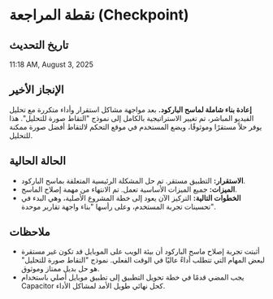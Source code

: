 # نقطة المراجعة (Checkpoint)

## تاريخ التحديث
11:18 AM, August 3, 2025

## الإنجاز الأخير
**إعادة بناء شاملة لماسح الباركود.** بعد مواجهة مشاكل استقرار وأداء متكررة مع تحليل الفيديو المباشر، تم تغيير الاستراتيجية بالكامل إلى نموذج "التقاط صورة للتحليل". هذا يوفر حلاً مستقرًا وموثوقًا، ويضع المستخدم في موقع التحكم لالتقاط أفضل صورة ممكنة للتحليل.

## الحالة الحالية
- **الاستقرار:** التطبيق مستقر. تم حل المشكلة الرئيسية المتعلقة بماسح الباركود.
- **الميزات:** جميع الميزات الأساسية تعمل. تم الانتهاء من مهمة إصلاح الماسح.
- **الخطوات التالية:** التركيز الآن يعود إلى خطة المشروع الأصلية، وهي البدء في تحسينات تجربة المستخدم، وعلى رأسها "بناء واجهة تقارير موحدة".

## ملاحظات
- أثبتت تجربة إصلاح ماسح الباركود أن بيئة الويب على الموبايل قد تكون غير مستقرة لبعض المهام التي تتطلب أداءً عاليًا في الوقت الفعلي. نموذج "التقاط صورة للتحليل" هو حل بديل ممتاز وموثوق.
- يجب المضي قدمًا في خطة تحويل التطبيق إلى تطبيق موبايل أصلي باستخدام Capacitor كحل نهائي طويل الأمد لمشاكل الأداء.

